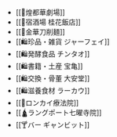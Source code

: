 - [[💃煌都華劇場]]
- [[🏨宿酒場 桂花飯店]]
- [[🍜金華刀削麺]]
- [[🛍️珍品・雑貨 ジャーフェイ]]
- [[🛍️発酵食品 チンタオ]]
- [[🛍️書籍・土産 宝亀]]
- [[🛍️交換・骨董 大安堂]]
- [[🛍️滋養食材 ラーカウ]]
- [[🏥ロンカイ療法院]]
- [[🛕ラングポート七曜寺院]]
- [[🍸バー ギャンビット]]